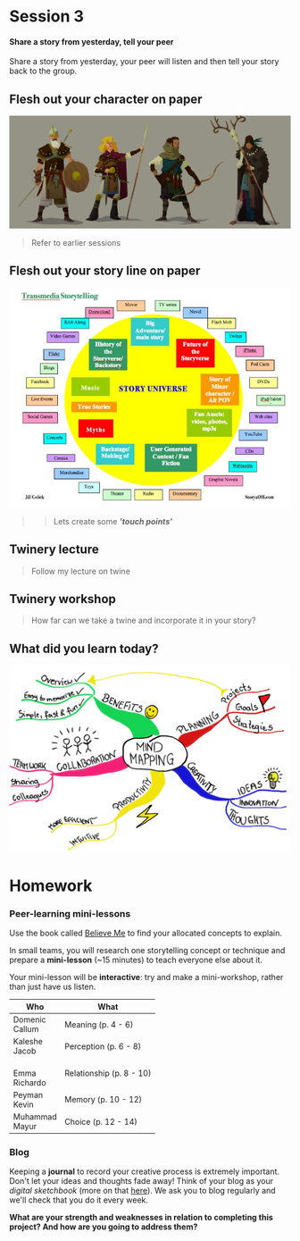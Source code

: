 # Session 3

#### Share a story from yesterday, tell your peer

Share a story from yesterday, your peer will listen and then tell your story back to the group.

## Flesh out your character on paper

![connect](assets/fantasy.jpg)

> Refer to earlier sessions

## Flesh out your story line on paper

![connect](assets/transmedia-storytelling.jpg)

> >Lets create some ***'touch points'***

## Twinery lecture

> Follow my lecture on twine


## Twinery workshop

> How far can we take a twine and incorporate it in your story?

## What did you learn today?

![connect](assets/mindmap.png)

# Homework

### Peer-learning mini-lessons

Use the book called [Believe Me](https://github.com/RavensbourneWebMedia/Interactive-Narratives/blob/2018/sessions/03/assets/BelieveMeStoryManifesto_ReadandShare.pdf) to find your allocated concepts to explain.

In small teams, you will research one storytelling concept or technique and prepare a **mini-lesson** (~15 minutes) to teach everyone else about it.

Your mini-lesson will be **interactive**: try and make a mini-workshop, rather than just have us listen.

Who | What
--- | -----------
Domenic<br>Callum  | Meaning (p. 4 - 6)
Kaleshe<br>Jacob | Perception (p. 6 - 8)
<br>Emma<br>Richardo  | Relationship (p. 8 - 10)
Peyman<br>Kevin  | Memory (p. 10 - 12)
Muhammad<br>Mayur | Choice (p. 12 - 14)

### Blog

Keeping a **journal** to record your creative process is extremely important. Don't let your ideas and thoughts fade away! Think of your blog as your *digital sketchbook* (more on that [here](https://github.com/RavensbourneWebMedia/Blogging#why-blogging)). We ask you to blog regularly and we'll check that you do it every week.

**What are your strength and weaknesses in relation to completing this project? And how are you going to address them?**
